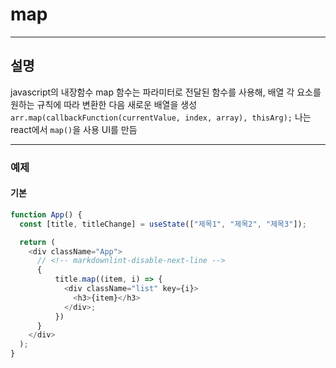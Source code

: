 # map

---

## 설명

javascript의 내장함수
map 함수는 파라미터로 전달된 함수를 사용해, 배열 각 요소를 원하는 규칙에 따라 변환한 다음 새로운 배열을 생성  
`arr.map(callbackFunction(currentValue, index, array), thisArg);`
나는 react에서 `map()`을 사용 UI를 만듬

---

### 예제

#### 기본

```javascript
function App() {
  const [title, titleChange] = useState(["제목1", "제목2", "제목3"]);

  return (
    <div className="App">
      // <!-- markdownlint-disable-next-line -->
      {
          title.map((item, i) => {
            <div className="list" key={i}>
              <h3>{item}</h3>
            </div>;
          })
      }
    </div>
  );
}
```
